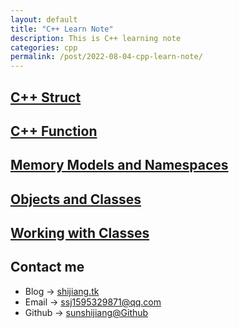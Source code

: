 ```yaml
---
layout: default
title: "C++ Learn Note"
description: This is C++ learning note
categories: cpp
permalink: /post/2022-08-04-cpp-learn-note/
---
```


## [C++ Struct](/post/cpp-note/cpp-struct/)
## [C++ Function](/post/cpp-note/cpp-inline-struct/)
## [Memory Models and Namespaces](/post/cpp-note/cpp-memory-models-and-namespaces/)
## [Objects and Classes](/post/cpp-note/cpp-objects-and-classes/)
## [Working with Classes](/post/cpp-note/cpp-working-with-classes/)

## Contact me
- Blog -> [shijiang.tk](https://shijiang.tk)
- Email -> <ssj1595329871@qq.com>
- Github -> [sunshijiang@Github](https://github.com/sunshijiang)

